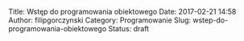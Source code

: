 Title: Wstęp do programowania obiektowego
Date: 2017-02-21 14:58
Author: filipgorczynski
Category: Programowanie
Slug: wstep-do-programowania-obiektowego
Status: draft



